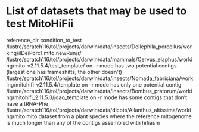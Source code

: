 # List of datasets that may be used to test MitoHiFii
reference_dir	condition_to_test
/lustre/scratch116/tol/projects/darwin/data/insects/Deilephila_porcellus/working/ilDeiPorc1.mito.newRun/r/
/lustre/scratch116/tol/projects/darwin/data/mammals/Cervus_elaphus/working/mito-v2.11.5.4/test_template/	on -r mode has two potential contigs (largest one has frameshifts, the other doesn't)
/lustre/scratch116/tol/projects/darwin/data/insects/Nomada_fabriciana/working/mitohifi-v2.11.5.4/template	on -r mode has only one potential contig
/lustre/scratch116/tol/projects/darwin/data/insects/Bombus_pratorum/working/mitohifi_2.11.5.3/joao_template	on -r mode has some contigs that don't have a tRNA-Phe
/lustre/scratch116/tol/projects/darwin/data/dicots/Ailanthus_altissima/working/mito	mito dataset from a plant species where the reference mitogenome is much longer than any of the contigs assembled with hifiasm
